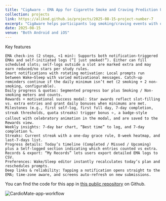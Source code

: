 ```yaml
---
title: "CigAware - EMA App for Cigarette Smoke and Craving Prediction Using AI"
collection: projects
link: https://aliknd.github.io/projects/2025-08-15-project-number-7
excerpt: "CigAware helps participants log smoking/craving events with quick EMAs, then turns those into daily progress, streaks, and weekly insights—backed by gentle, motivational nudges."
date: 2025-08-15
venue: "Both Android and iOS"
---
```


Key features

    EMA check-ins (2 steps, <1 min): Supports both notification-triggered EMAs and self-initiated logs (“I just smoked!”). Either can fill scheduled slots; self-logs outside a slot are marked extra and may earn reduced/no stars per study rules.
    Smart notifications with rotating motivation: Local prompts run between Wake–Sleep with varied motivational messages. Catch-up reminders continue if the daily minimum isn’t met (2 smoking + 2 non-smoking, configurable).
    Daily progress & quotas: Segmented progress bar plus Smoking / Non-smoking meters and counts.
    Rewards + motivational success modal: Star awards reflect slot-filling vs. extra entries and grant daily bonuses when minimums are met. Milestones (e.g., first self-log, first full day, 7-day completion, streak thresholds, quota streaks) trigger bonus ⭐, a badge-style callout with celebratory animation in the modal, and are saved to the Rewards view.
    Weekly insights: 7-day bar chart, “Best time” to log, and 7-day completion %.
    Streaks: Current streak with a one-day grace rule, 8-week heatmap, and last-7-days list.
    Progress details: Today’s timeline (Completed / Missed / Upcoming) plus a Self-logged section indicating which entries counted vs extra.
    Records & export: “My Records” lets users export detailed EMA logs to CSV.
    Preferences: Wake/Sleep editor instantly recalculates today’s plan and reschedules prompts.
    Deep links & reliability: Tapping a notification opens straight to the EMA; time-zone aware, and screens auto-refresh on new submissions.

You can find the code for this app in <a href="https://github.com/aliknd/CigAware_Mobile_App">this public repository</a> on Github.

![CardioMate-app-workflow](https://github.com/aliknd/aliknd.github.io/assets/grid.png)
